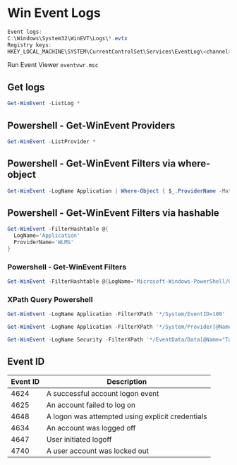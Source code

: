# Win Event Logs

```powershell
Event logs:
C:\Windows\System32\WinEVT\Logs\*.evtx
Registry keys:
HKEY_LOCAL_MACHINE\SYSTEM\CurrentControlSet\Services\EventLog\<channel>\<provider>
```

Run Event Viewer `eventvwr.msc`


## Get logs

``` Powershell
Get-WinEvent -ListLog *
```

## Powershell - Get-WinEvent Providers

``` Powershell
Get-WinEvent -ListProvider *
```

## Powershell - Get-WinEvent Filters via where-object

``` Powershell
Get-WinEvent -LogName Application | Where-Object { $_.ProviderName -Match 'WLMS' }
```

## Powershell - Get-WinEvent Filters via hashable

``` Powershell
Get-WinEvent -FilterHashtable @{
  LogName='Application' 
  ProviderName='WLMS' 
}
```

### Powershell - Get-WinEvent Filters

``` Powershell
Get-WinEvent -FilterHashtable @{LogName='Microsoft-Windows-PowerShell/Operational'; ID=4104} | Select-Object -Property Message | Select-String -Pattern 'SecureString'
```

### XPath Query Powershell

``` Powershell
Get-WinEvent -LogName Application -FilterXPath '*/System/EventID=100'

Get-WinEvent -LogName Application -FilterXPath '*/System/Provider[@Name="WLMS"]'

Get-WinEvent -LogName Security -FilterXPath '*/EventData/Data[@Name="TargetUserName"]="System"' -MaxEvents 1
```

## Event ID

|Event ID|Description|
|---|---|
|4624|A successful account logon event|
|4625|An account failed to log on|
|4648|A logon was attempted using explicit credentials|
|4634|An account was logged off|
|4647|User initiated logoff|
|4740|A user account was locked out|
